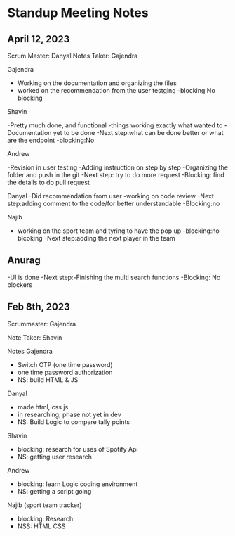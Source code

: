 # Standup Meeting Notes

## April 12, 2023

Scrum Master: Danyal
Notes Taker: Gajendra

Gajendra

- Working on the documentation and organizing the files
- worked on the recommendation from the user testging
  -blocking:No blocking

Shavin

-Pretty much done, and functional
-things working exactly what wanted to
-Documentation yet to be done
-Next step:what can be done better or what are the endpoint
-blocking:No

Andrew

-Revision in user testing
-Adding instruction on step by step
-Organizing the folder and push in the git
-Next step: try to do more request
-Blocking: find the details to do pull request

Danyal
-Did recommendation from user
-working on code review
-Next step:adding comment to the code/for better understandable
-Blocking:no

Najib

- working on the sport team and tyring to have the pop up
  -blocking:no blcoking
  -Next step:adding the next player in the team

## Anurag

-UI is done
-Next step:-Finishing the multi search functions
-Blocking: No blockers

## Feb 8th, 2023

Scrummaster: Gajendra

Note Taker: Shavin

Notes
Gajendra

- Switch OTP (one time password)
- one time password authorization
- NS: build HTML & JS

Danyal

- made html, css js
- in researching, phase not yet in dev
- NS: Build Logic to compare tally points

Shavin

- blocking: research for uses of Spotify Api
- NS: getting user research

Andrew

- blocking: learn Logic coding environment
- NS: getting a script going

Najib (sport team tracker)

- blocking: Research
- NSS: HTML CSS
